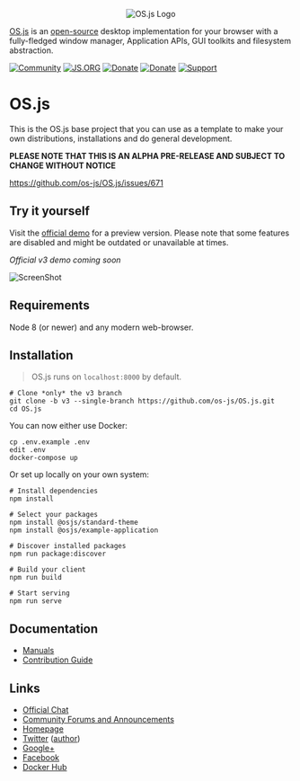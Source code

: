 <p align="center">
  <img alt="OS.js Logo" src="https://raw.githubusercontent.com/os-js/gfx/master/logo-big.png" />
</p>

[OS.js](https://www.os-js.org/) is an [open-source](https://raw.githubusercontent.com/os-js/OS.js/master/LICENSE) desktop implementation for your browser with a fully-fledged window manager, Application APIs, GUI toolkits and filesystem abstraction.

[![Community](https://img.shields.io/badge/join-community-green.svg)](https://community.os-js.org/)
[![JS.ORG](https://img.shields.io/badge/js.org-os-ffb400.svg)](http://js.org)
[![Donate](https://img.shields.io/badge/liberapay-donate-yellowgreen.svg)](https://liberapay.com/os-js/)
[![Donate](https://img.shields.io/badge/paypal-donate-yellow.svg)](https://www.paypal.com/cgi-bin/webscr?cmd=_donations&business=andersevenrud%40gmail%2ecom&lc=NO&currency_code=USD&bn=PP%2dDonationsBF%3abtn_donate_SM%2egif%3aNonHosted)
[![Support](https://img.shields.io/badge/patreon-support-orange.svg)](https://www.patreon.com/user?u=2978551&ty=h&u=2978551)

# OS.js

This is the OS.js base project that you can use as a template to make your own distributions, installations and do general development.

**PLEASE NOTE THAT THIS IS AN ALPHA PRE-RELEASE AND SUBJECT TO CHANGE WITHOUT NOTICE**

https://github.com/os-js/OS.js/issues/671

## Try it yourself

Visit the [official demo](https://demo.os-js.org) for a preview version. Please note that some features are disabled and might be outdated or unavailable at times.

*Official v3 demo coming soon*

![ScreenShot](https://www.os-js.org/screenshot.png)

## Requirements

Node 8 (or newer) and any modern web-browser.

## Installation

> OS.js runs on `localhost:8000` by default.

```
# Clone *only* the v3 branch
git clone -b v3 --single-branch https://github.com/os-js/OS.js.git
cd OS.js
```

You can now either use Docker:

```
cp .env.example .env
edit .env
docker-compose up
```

Or set up locally on your own system:

```
# Install dependencies
npm install

# Select your packages
npm install @osjs/standard-theme
npm install @osjs/example-application

# Discover installed packages
npm run package:discover

# Build your client
npm run build

# Start serving
npm run serve
```

## Documentation

* [Manuals](https://manual.os-js.org/v3/)
* [Contribution Guide](https://github.com/os-js/OS.js/blob/v3/CONTRIBUTING.md)

## Links

* [Official Chat](https://gitter.im/os-js/OS.js)
* [Community Forums and Announcements](https://community.os-js.org/)
* [Homepage](https://os-js.org/)
* [Twitter](https://twitter.com/osjsorg) ([author](https://twitter.com/andersevenrud))
* [Google+](https://plus.google.com/b/113399210633478618934/113399210633478618934)
* [Facebook](https://www.facebook.com/os.js.org)
* [Docker Hub](https://hub.docker.com/u/osjs/)
